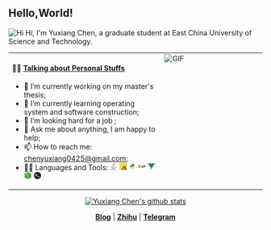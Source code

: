 ## Hello,World!

<img src='https://qpluspicture.oss-cn-beijing.aliyuncs.com/6LjjQA/Hi.gif' alt='Hi' width="24"/>
Hi, I'm Yuxiang Chen, a graduate student at East China University of Science and Technology. 


<table align="center">
<tr>
<td valign="top" width="60%">

#### 🏋️‍♀️ <a href="https://github.com/chenyuxiang0425/CS-Notes/blob/master/README.md" target="_blank">Talking about Personal Stuffs</a>
<!-- recent_releases starts -->


- 🔭 I’m currently working on my master's thesis;
- 🌱 I’m currently learning operating system and software construction; 
- 🤔 I’m looking hard for a job ;
- 💬 Ask me about anything, I am happy to help;
- 📫 How to reach me: chenyuxiang0425@gmail.com;
- 🏊‍♂️ Languages and Tools: <code><img height="15" src="https://raw.githubusercontent.com/github/explore/80688e429a7d4ef2fca1e82350fe8e3517d3494d/topics/java/java.png"></code>
<code><img height="15" src="https://raw.githubusercontent.com/github/explore/80688e429a7d4ef2fca1e82350fe8e3517d3494d/topics/javascript/javascript.png"></code>
<code><img height="15" src="https://raw.githubusercontent.com/github/explore/80688e429a7d4ef2fca1e82350fe8e3517d3494d/topics/python/python.png"></code>
<code><img height="15" src="https://raw.githubusercontent.com/github/explore/80688e429a7d4ef2fca1e82350fe8e3517d3494d/topics/git/git.png"></code>
<code><img height="15" src="https://raw.githubusercontent.com/github/explore/80688e429a7d4ef2fca1e82350fe8e3517d3494d/topics/vue/vue.png"></code>
<code><img height="15" src="https://raw.githubusercontent.com/github/explore/80688e429a7d4ef2fca1e82350fe8e3517d3494d/topics/nodejs/nodejs.png"></code>
<code><img height="15" src="https://raw.githubusercontent.com/github/explore/80688e429a7d4ef2fca1e82350fe8e3517d3494d/topics/terminal/terminal.png"></code>
<!-- recent_releases ends -->
</td>
<td valign="top" width="40%">

 <img alt="GIF" max-height="100" src="https://media.giphy.com/media/MeJgB3yMMwIaHmKD4z/giphy.gif" />

</td>
</tr>
</table>

<p align="center"><a href="https://github.com/chenyuxiang0425"><img src="https://github-readme-stats.vercel.app/api?username=chenyuxiang0425&hide_border=true&show_icons=true" alt="Yuxiang Chen's github stats"></a></p>

<p align="center">
  <strong><a href="https://chenyuxiang0425.github.io">Blog</a></strong> | <strong><a href="https://www.zhihu.com/people/yu-xiang-82-74">Zhihu</a></strong> | <strong><a href="https://t.me/chenyuxiang0425">Telegram</a></strong> 
</p>